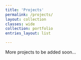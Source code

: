 ```yaml
---
title: 'Projects'
permalink: /projects/
layout: collection
classes: wide
collection: portfolio
entries_layout: list

---
```


More projects to be added soon...



<!-- {% include figure image_path="/assets/images/project.jpg" alt="this is a placeholder image" caption="This is a figure caption." %} -->
